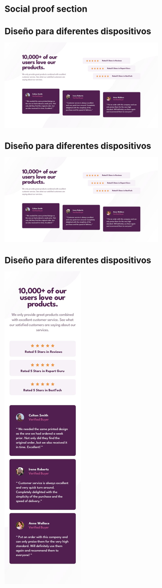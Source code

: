 # Social proof section

#

# Diseño para diferentes dispositivos

![Diseño para computadoras](design/desktop-design.jpg)

# Diseño para diferentes dispositivos

![Diseño para computadoras al poner el mouse](design/desktop-design.jpg)

# Diseño para diferentes dispositivos

![Diseño para celulares](design/mobile-design.jpg)

#
